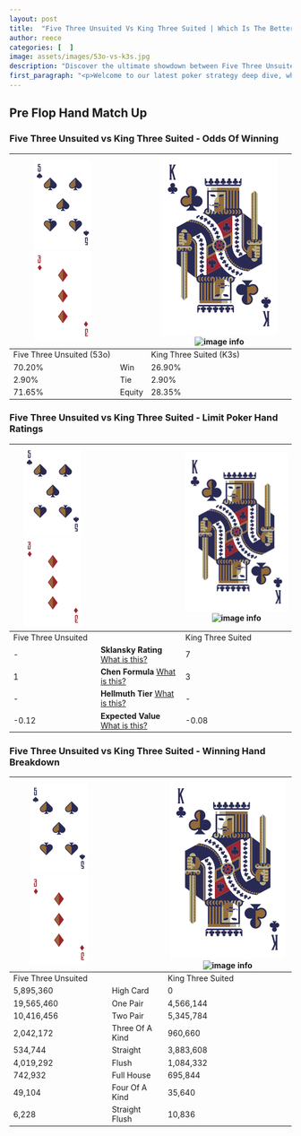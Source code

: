```yaml
---
layout: post
title:  "Five Three Unsuited Vs King Three Suited | Which Is The Better Hand In Poker? A Complete Guide"
author: reece
categories: [  ]
image: assets/images/53o-vs-k3s.jpg
description: "Discover the ultimate showdown between Five Three Unsuited and King Three Suited in poker! Uncover the odds, strategies, and scenarios where one hand triumphs over the other. Get ready to up your poker game with this thrilling analysis."
first_paragraph: "<p>Welcome to our latest poker strategy deep dive, where we're pitting two distinct hands against each other in a high-stakes showdown: Five Three Unsuited vs King Three Suited.</p><p>In the dynamic world of poker, every decision counts, and knowing which hand holds the upper hand is key to your success at the table.</p><p>In this article, we'll dissect these two hands, explore the scenarios where one dominates the other, and equip you with the knowledge to make strategic choices that can tip the odds in your favor.</p><p>Get ready to unravel the intriguing dynamics of these poker hands and elevate your game to new heights.</p>"
---
```




[comment]: # (sp0)

## Pre Flop Hand Match Up

<div class="table hand-ratings" markdown="1"> 



### Five Three Unsuited vs King Three Suited - Odds Of Winning


    
| ![image info](assets/images/hand1/5.png) ![image info](assets/images/hand1/3o.png) |  | ![image info](assets/images/hand2/K.png) ![image info](assets/images/hand2/3s.png) |
| -------- | -------- | -------- |
| Five Three Unsuited (53o) |  | King Three Suited (K3s) |
| 70.20% | Win | 26.90% |
| 2.90% | Tie | 2.90% |
| 71.65% | Equity | 28.35% |




[comment]: # (sp1)



### Five Three Unsuited vs King Three Suited - Limit Poker Hand Ratings


    
| ![image info](assets/images/hand1/5.png) ![image info](assets/images/hand1/3o.png) |  | ![image info](assets/images/hand2/K.png) ![image info](assets/images/hand2/3s.png) |
| -------- | -------- | -------- |
| Five Three Unsuited |  | King Three Suited |
| - | **Sklansky Rating** [What is this?](/sklansky-rating-explained) | 7 |
| 1 | **Chen Formula** [What is this?](/chen-formula-explained) | 3 |
| - | **Hellmuth Tier** [What is this?](/Hellmuth-tier-explained) | - |
| -0.12 | **Expected Value** [What is this?](/expected-value-explained) | -0.08 |




[comment]: # (sp2)



### Five Three Unsuited vs King Three Suited - Winning Hand Breakdown


    
| ![image info](assets/images/hand1/5.png) ![image info](assets/images/hand1/3o.png) |  | ![image info](assets/images/hand2/K.png) ![image info](assets/images/hand2/3s.png) |
| -------- | -------- | -------- |
| Five Three Unsuited |  | King Three Suited |
| 5,895,360 | High Card | 0 |
| 19,565,460 | One Pair | 4,566,144 |
| 10,416,456 | Two Pair | 5,345,784 |
| 2,042,172 | Three Of A Kind | 960,660 |
| 534,744 | Straight | 3,883,608 |
| 4,019,292 | Flush | 1,084,332 |
| 742,932 | Full House | 695,844 |
| 49,104 | Four Of A Kind | 35,640 |
| 6,228 | Straight Flush | 10,836 |




[comment]: # (sp3)



</div>

[comment]: # (sp4)



[comment]: # (sp5)

